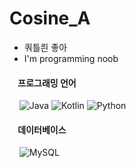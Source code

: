 # Cosine_A
  - 쿼틀릔 좋아
  - I'm programming noob

#### &nbsp;&nbsp;&nbsp;&nbsp;프로그래밍 언어

&nbsp;&nbsp;&nbsp;&nbsp;![Java](https://img.shields.io/badge/Java-ED8B00?style=for-the-badge&logo=Oracle&logoColor=white)
![Kotlin](https://img.shields.io/badge/Kotlin-0095D5?&style=for-the-badge&logo=kotlin&logoColor=white)
![Python](https://img.shields.io/badge/Python-FFD43B?style=for-the-badge&logo=python&logoColor=blue)
#### &nbsp;&nbsp;&nbsp;&nbsp;데이터베이스
&nbsp;&nbsp;&nbsp;&nbsp;![MySQL](https://img.shields.io/badge/MySQL-005C84?style=for-the-badge&logo=mysql&logoColor=white)

